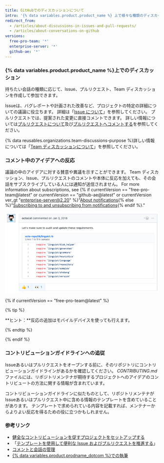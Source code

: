 ```yaml
---
title: GitHubでのディスカッションについて
intro: '{% data variables.product.product_name %} 上で様々な種類のディスカッションを用い、特定のプロジェクトや変更について、そしてもっと幅広くプロジェクトや Team のゴールについて議論できます。'
redirect_from:
  - /articles/about-discussions-in-issues-and-pull-requests/
  - /articles/about-conversations-on-github
versions:
  free-pro-team: '*'
  enterprise-server: '*'
  github-ae: '*'
---
```


### {% data variables.product.product_name %}上でのディスカッション

持ちたい会話の種類に応じて、Issue、プルリクエスト、Team ディスカッションを作成して参加できます。

Issueは、バグレポートや計画された改善など、プロジェクトの特定の詳細についての議論に役立ちます。 詳細は「[Issue について](/articles/about-issues)」を参照してください。 プルリクエストでは、提案された変更に直接コメントできます。 詳しい情報については[プルリクエストについて](/articles/about-pull-requests)及び[プルリクエストへコメントする](/articles/commenting-on-a-pull-request)を参照してください。

{% data reusables.organizations.team-discussions-purpose %}詳しい情報については「[Team ディスカッションについて](/articles/about-team-discussions)」を参照してください。

### コメント中のアイデアへの反応

議論の中のアイデアに対する賛意や異議を示すことができます。 Team ディスカッション、Issue、プルリクエストのコメントや本体に反応を加えても、その会話をサブスクライブしている人には通知が送信されません。 For more information about subscriptions, see {% if currentVersion == "free-pro-team@latest" or currentVersion == "github-ae@latest" or currentVersion ver_gt "enterprise-server@2.20" %}"[About notifications](/github/managing-subscriptions-and-notifications-on-github/about-notifications){% else %}"[Subscribing to and unsubscribing from notifications](/github/receiving-notifications-about-activity-on-github/subscribing-to-and-unsubscribing-from-notifications){% endif %}."

![反応を含むIssueの例](/assets/images/help/repository/issue-reactions.png)

{% if currentVersion == "free-pro-team@latest" %}

{% tip %}

**ヒント：**反応の追加はモバイルデバイスを使っても行えます。

{% endtip %}

{% endif %}
### コントリビューションガイドラインへの追従

Issueあるいはプルリクエストをオープンする前に、そのリポジトリにコントリビューションガイドラインがあるかを確認してください。 *CONTRIBUTING.md*ファイルには、リポジトリメンテナが期待するプロジェクトへのアイデアのコントリビュートの方法に関する情報が含まれています。

コントリビューションガイドラインに似たものとして、リポジトリメンテナがIssueあるいはプルリクエスト中に含める情報のテンプレートを含めていることがあります。 テンプレートで求められている内容を記載すれば、メンテナーからよりよい反応を得るための役に立つかもしれません。

### 参考リンク

- [健全なコントリビューションを促すプロジェクトをセットアップする](/articles/setting-up-your-project-for-healthy-contributions)
- 「[テンプレートを使用して便利な Issue およびプルリクエストを推進する](/github/building-a-strong-community/using-templates-to-encourage-useful-issues-and-pull-requests)」
- [コメントと会話の管理](/articles/moderating-comments-and-conversations)
- [{% data variables.product.prodname_dotcom %}での執筆](/articles/writing-on-github)
